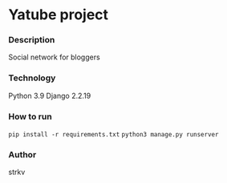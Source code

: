 # Yatube project
### Description
Social network for bloggers
### Technology 
Python 3.9
Django 2.2.19
### How to run
```pip install -r requirements.txt```
```python3 manage.py runserver```
### Author
strkv